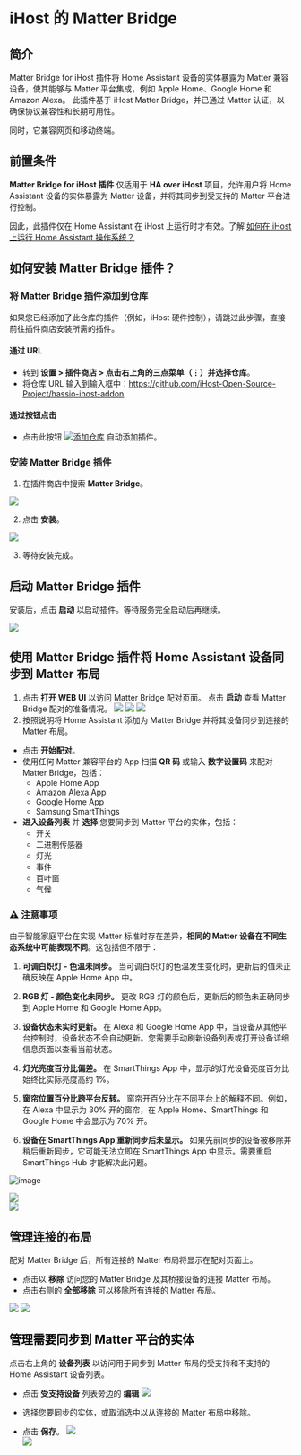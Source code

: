 # iHost 的 Matter Bridge

## 简介

Matter Bridge for iHost 插件将 Home Assistant 设备的实体暴露为 Matter 兼容设备，使其能够与 Matter 平台集成，例如 Apple Home、Google Home 和 Amazon Alexa。
此插件基于 iHost Matter Bridge，并已通过 Matter 认证，以确保协议兼容性和长期可用性。

同时，它兼容网页和移动终端。

## 前置条件

**Matter Bridge for iHost 插件** 仅适用于 **HA over iHost** 项目，允许用户将 Home Assistant 设备的实体暴露为 Matter 设备，并将其同步到受支持的 Matter 平台进行控制。

因此，此插件仅在 Home Assistant 在 iHost 上运行时才有效。了解 [<u>如何在 iHost 上运行 Home Assistant 操作系统？</u>](https://github.com/iHost-Open-Source-Project/ha-operating-system?tab=readme-ov-file#readme)

## 如何安装 Matter Bridge 插件？

### 将 Matter Bridge 插件添加到仓库

如果您已经添加了此仓库的插件（例如，iHost 硬件控制），请跳过此步骤，直接前往插件商店安装所需的插件。

#### 通过 URL

-   转到 **设置 > 插件商店 > 点击右上角的三点菜单（⋮）并选择仓库**。
-   将仓库 URL 输入到输入框中：[<u>https://github.com/iHost-Open-Source-Project/hassio-ihost-addon</u>](https://github.com/iHost-Open-Source-Project/hassio-ihost-addon)

#### 通过按钮点击

-   点击此按钮 [![添加仓库](https://my.home-assistant.io/badges/supervisor_add_addon_repository.svg)](https://my.home-assistant.io/redirect/supervisor_add_addon_repository/?repository_url=https%3A%2F%2Fgithub.com%2FiHost-Open-Source-Project%2Fhassio-ihost-addon) 自动添加插件。

### 安装 Matter Bridge 插件

1.  在插件商店中搜索 **Matter Bridge**。

![](https://raw.githubusercontent.com/iHost-Open-Source-Project/hassio-ihost-addon/master/hassio-ihost-matter-bridge-addon/images/search.png)

2.  点击 **安装**。

![](https://raw.githubusercontent.com/iHost-Open-Source-Project/hassio-ihost-addon/master/hassio-ihost-matter-bridge-addon/images/install.png)

3.  等待安装完成。

## 启动 Matter Bridge 插件

安装后，点击 **启动** 以启动插件。等待服务完全启动后再继续。

![](https://raw.githubusercontent.com/iHost-Open-Source-Project/hassio-ihost-addon/master/hassio-ihost-matter-bridge-addon/images/start-addon.png)

## 使用 Matter Bridge 插件将 Home Assistant 设备同步到 Matter 布局

1.  点击 **打开 WEB UI** 以访问 Matter Bridge 配对页面。
   点击 **启动** 查看 Matter Bridge 配对的准备情况。
   ![](https://raw.githubusercontent.com/iHost-Open-Source-Project/hassio-ihost-addon/master/hassio-ihost-matter-bridge-addon/images/start-1.png)
   ![](https://raw.githubusercontent.com/iHost-Open-Source-Project/hassio-ihost-addon/master/hassio-ihost-matter-bridge-addon/images/start-2.png)
   ![](https://raw.githubusercontent.com/iHost-Open-Source-Project/hassio-ihost-addon/master/hassio-ihost-matter-bridge-addon/images/start-3.png)
2.  按照说明将 Home Assistant 添加为 Matter Bridge 并将其设备同步到连接的 Matter 布局。

-   点击 **开始配对**。
-   使用任何 Matter 兼容平台的 App 扫描 **QR 码** 或输入 **数字设置码** 来配对 Matter Bridge，包括：
    -   Apple Home App
    -   Amazon Alexa App
    -   Google Home App
    -   Samsung SmartThings
-   **进入设备列表** 并 **选择** 您要同步到 Matter 平台的实体，包括：
    -   开关
    -   二进制传感器
    -   灯光
    -   事件
    -   百叶窗
    -   气候

### ⚠️ 注意事项

由于智能家庭平台在实现 Matter 标准时存在差异，**相同的 Matter 设备在不同生态系统中可能表现不同**。这包括但不限于：

1. **可调白炽灯 - 色温未同步。**
   当可调白炽灯的色温发生变化时，更新后的值未正确反映在 Apple Home App 中。

2. **RGB 灯 - 颜色变化未同步。**
   更改 RGB 灯的颜色后，更新后的颜色未正确同步到 Apple Home 和 Google Home App。

3. **设备状态未实时更新。**
   在 Alexa 和 Google Home App 中，当设备从其他平台控制时，设备状态不会自动更新。您需要手动刷新设备列表或打开设备详细信息页面以查看当前状态。

4. **灯光亮度百分比偏差。**
   在 SmartThings App 中，显示的灯光设备亮度百分比始终比实际亮度高约 1%。

5. **窗帘位置百分比跨平台反转。**
   窗帘开百分比在不同平台上的解释不同。例如，在 Alexa 中显示为 30% 开的窗帘，在 Apple Home、SmartThings 和 Google Home 中会显示为 70% 开。

6. **设备在 SmartThings App 重新同步后未显示。**
   如果先前同步的设备被移除并稍后重新同步，它可能无法立即在 SmartThings App 中显示。需要重启 SmartThings Hub 才能解决此问题。


![image](https://raw.githubusercontent.com/iHost-Open-Source-Project/hassio-ihost-addon/refs/heads/master/hassio-ihost-matter-bridge-addon/images/support-devices.png)

![](https://raw.githubusercontent.com/iHost-Open-Source-Project/hassio-ihost-addon/master/hassio-ihost-matter-bridge-addon/images/qr-code.png)  
![](https://raw.githubusercontent.com/iHost-Open-Source-Project/hassio-ihost-addon/master/hassio-ihost-matter-bridge-addon/images/add-success.png)

## 管理连接的布局

配对 Matter Bridge 后，所有连接的 Matter 布局将显示在配对页面上。

-   点击以 **移除** 访问您的 Matter Bridge 及其桥接设备的连接 Matter 布局。
-   点击右侧的 **全部移除** 可以移除所有连接的 Matter 布局。

![](https://raw.githubusercontent.com/iHost-Open-Source-Project/hassio-ihost-addon/master/hassio-ihost-matter-bridge-addon/images/remove-all.png)
![](https://raw.githubusercontent.com/iHost-Open-Source-Project/hassio-ihost-addon/master/hassio-ihost-matter-bridge-addon/images/remove-all-confirm.png)

## **<font style="color:#000000;">管理需要同步到 Matter 平台的实体</font>**

点击右上角的 **设备列表** 以访问用于同步到 Matter 布局的受支持和不支持的 Home Assistant 设备列表。  

-   点击 **受支持设备** 列表旁边的 **编辑**
![](https://raw.githubusercontent.com/iHost-Open-Source-Project/hassio-ihost-addon/master/hassio-ihost-matter-bridge-addon/images/device-list-1.png)  


-   选择您要同步的实体，或取消选中以从连接的 Matter 布局中移除。
-   点击 **保存**。
![](https://raw.githubusercontent.com/iHost-Open-Source-Project/hassio-ihost-addon/master/hassio-ihost-matter-bridge-addon/images/device-list-2.png)  
![](https://raw.githubusercontent.com/iHost-Open-Source-Project/hassio-ihost-addon/master/hassio-ihost-matter-bridge-addon/images/device-list-3.png)